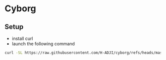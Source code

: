 # Cyborg

## Setup

- install curl
- launch the following command

```bash
curl -SL https://raw.githubusercontent.com/H-ADJI/cyborg/refs/heads/master/init.sh | bash
```

